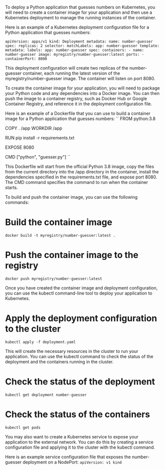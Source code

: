To deploy a Python application that guesses numbers on Kubernetes, you will need to create a container image for your application and then use a Kubernetes deployment to manage the running instances of the container.

Here is an example of a Kubernetes deployment configuration file for a Python application that guesses numbers:

``
apiVersion: apps/v1
kind: Deployment
metadata:
  name: number-guesser
spec:
  replicas: 2
  selector:
    matchLabels:
      app: number-guesser
  template:
    metadata:
      labels:
        app: number-guesser
    spec:
      containers:
      - name: number-guesser
        image: myregistry/number-guesser:latest
        ports:
        - containerPort: 8080
        ``

This deployment configuration will create two replicas of the number-guesser container, each running the latest version of the myregistry/number-guesser image. The container will listen on port 8080.

To create the container image for your application, you will need to package your Python code and any dependencies into a Docker image. You can then push the image to a container registry, such as Docker Hub or Google Container Registry, and reference it in the deployment configuration file.

Here is an example of a Dockerfile that you can use to build a container image for a Python application that guesses numbers:
``
FROM python:3.8

COPY . /app
WORKDIR /app

RUN pip install -r requirements.txt

EXPOSE 8080

CMD ["python", "guesser.py"] ``


This Dockerfile will start from the official Python 3.8 image, copy the files from the current directory into the /app directory in the container, install the dependencies specified in the requirements.txt file, and expose port 8080. The CMD command specifies the command to run when the container starts.

To build and push the container image, you can use the following commands:

# Build the container image
``docker build -t myregistry/number-guesser:latest .``

# Push the container image to the registry
``docker push myregistry/number-guesser:latest``

Once you have created the container image and deployment configuration, you can use the kubectl command-line tool to deploy your application to Kubernetes.

# Apply the deployment configuration to the cluster
``kubectl apply -f deployment.yaml``

This will create the necessary resources in the cluster to run your application. You can use the kubectl command to check the status of the deployment and the containers running in the cluster.

# Check the status of the deployment
``kubectl get deployment number-guesser``

# Check the status of the containers
``kubectl get pods``

You may also want to create a Kubernetes service to expose your application to the external network. You can do this by creating a service configuration file and applying it to the cluster with the kubectl command.

Here is an example service configuration file that exposes the number-guesser deployment on a NodePort:
``
apiVersion: v1
kind
``
